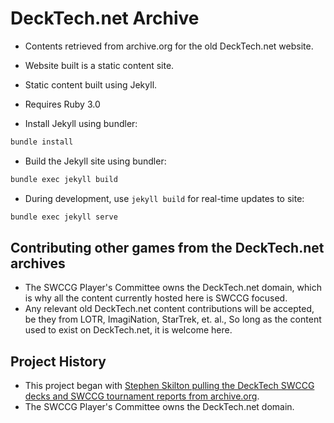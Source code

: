 DeckTech.net Archive
====================

* Contents retrieved from archive.org for the old DeckTech.net website.
* Website built is a static content site.
* Static content built using Jekyll.


* Requires Ruby 3.0
* Install Jekyll using bundler:
```bash
bundle install
```
* Build the Jekyll site using bundler:
```bash
bundle exec jekyll build
```
* During development, use `jekyll build` for real-time updates to site:
```bash
bundle exec jekyll serve
```

## Contributing other games from the DeckTech.net archives

* The SWCCG Player's Committee owns the DeckTech.net domain, which is why all the content currently hosted here is SWCCG focused.
* Any relevant old DeckTech.net content contributions will be accepted, be they from LOTR, ImagiNation, StarTrek, et. al., So long as the content used to exist on DeckTech.net, it is welcome here.


## Project History

* This project began with [Stephen Skilton pulling the DeckTech SWCCG decks and SWCCG tournament reports from archive.org](https://github.com/stevetotheizz0/decktech_archives).
* The SWCCG Player's Committee owns the DeckTech.net domain.
